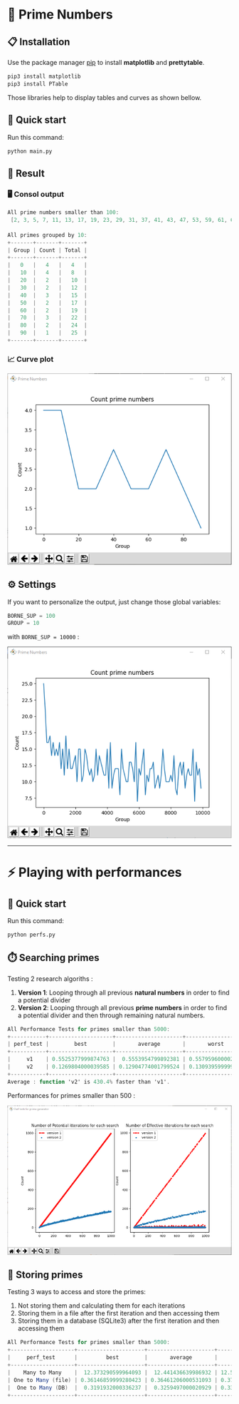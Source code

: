 # :abacus: Prime Numbers

## :clipboard: Installation

Use the package manager [pip](https://pip.pypa.io/en/stable/) to install **matplotlib** and **prettytable**.

```bash
pip3 install matplotlib
pip3 install PTable
```

Those libraries help to display tables and curves as shown bellow.


## :rocket: Quick start 

Run this command:
```bash
python main.py
```

## :dart: Result

### :desktop_computer: Consol output
```as
All prime numbers smaller than 100:
 [2, 3, 5, 7, 11, 13, 17, 19, 23, 29, 31, 37, 41, 43, 47, 53, 59, 61, 67, 71, 73, 79, 83, 89, 97]

All primes grouped by 10:
+-------+-------+-------+
| Group | Count | Total |
+-------+-------+-------+
|   0   |   4   |   4   |
|   10  |   4   |   8   |
|   20  |   2   |   10  |
|   30  |   2   |   12  |
|   40  |   3   |   15  |
|   50  |   2   |   17  |
|   60  |   2   |   19  |
|   70  |   3   |   22  |
|   80  |   2   |   24  |
|   90  |   1   |   25  |
+-------+-------+-------+
```

### :chart_with_upwards_trend: Curve plot 
![curve](img/primes_smaller_than_100.PNG)


## :gear: Settings
If you want to personalize the output, just change those global variables:

```python
BORNE_SUP = 100
GROUP = 10
```

with `BORNE_SUP = 10000` :

![curve](img/primes_smaller_than_10_000.PNG)


---


# :zap: Playing with performances


## :rocket: Quick start 

Run this command:
```bash
python perfs.py
```

## :stopwatch: Searching primes 
Testing 2 research algoriths : 

1. **Version 1**: Looping through all previous **natural numbers** in order to find a potential divider
1. **Version 2**: Looping through all previous **prime numbers** in order to find a potential divider and then through remaining natural numbers.


```as
All Performance Tests for primes smaller than 5000:
+-----------+--------------------+---------------------+--------------------+
| perf_test |        best        |       average       |       worst        |
+-----------+--------------------+---------------------+--------------------+
|     v1    | 0.5525377999874763 |  0.5553954799892381 | 0.5579596000025049 |
|     v2    | 0.1269804000039585 | 0.12904774001799524 | 0.1309395999996923 |
+-----------+--------------------+---------------------+--------------------+
Average : function 'v2' is 430.4% faster than 'v1'.
```

Performances for primes smaller than 500 :

![curve](img/searching_primes_smaller_than_500.PNG)


## :floppy_disk: Storing primes
Testing 3 ways to access and store the primes:

1. Not storing them and calculating them for each iterations
1. Storing them in a file after the first iteration and then accessing them
1. Storing them in a database (SQLite3) after the first iteration and then accessing them


```as
All Performance Tests for primes smaller than 5000:
+--------------------+---------------------+---------------------+--------------------+
|     perf_test      |         best        |       average       |       worst        |
+--------------------+---------------------+---------------------+--------------------+
|    Many to Many    |  12.373290599964093 |  12.441436639986932 | 12.55671519995667  |
| One to Many (file) | 0.36146859999280423 | 0.36461206000531093 | 0.3700205000350252 |
|  One to Many (DB)  |  0.3191932000336237 |  0.3259497000020929 | 0.3340656000073068 |
+--------------------+---------------------+---------------------+--------------------+
```